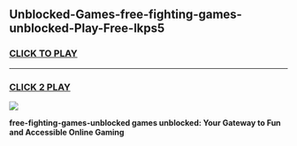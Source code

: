 
## Unblocked-Games-free-fighting-games-unblocked-Play-Free-lkps5
<h3>
<a href="https://premium76.site?title=free-fighting-games-unblocked&ref=18A1">CLICK TO PLAY</a></h3>
<hr>

<h3>
<a href="https://premium76.site?title=free-fighting-games-unblocked&ref=18A1">CLICK 2 PLAY</a>
  
</h3>

<a href="https://premium76.site?title=free-fighting-games-unblocked&ref=18A1"><img src="https://clearcache.store/games.png"></a>


**free-fighting-games-unblocked games unblocked: Your Gateway to Fun and Accessible Online Gaming**

